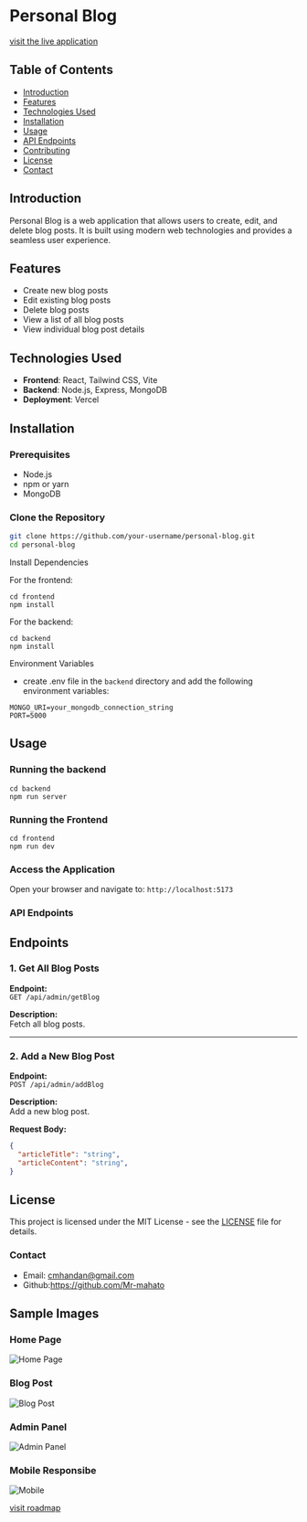 # Personal Blog 
[visit the live application](https://personalblognp.vercel.app/)

## Table of Contents
- [Introduction](#introduction)
- [Features](#features)
- [Technologies Used](#technologies-used)
- [Installation](#installation)
- [Usage](#usage)
- [API Endpoints](#api-endpoints)
- [Contributing](#contributing)
- [License](#license)
- [Contact](#contact)

## Introduction
Personal Blog is a web application that allows users to create, edit, and delete blog posts. It is built using modern web technologies and provides a seamless user experience.

## Features
- Create new blog posts
- Edit existing blog posts
- Delete blog posts
- View a list of all blog posts
- View individual blog post details

## Technologies Used
- **Frontend**: React, Tailwind CSS, Vite
- **Backend**: Node.js, Express, MongoDB
- **Deployment**: Vercel

## Installation
### Prerequisites
- Node.js
- npm or yarn
- MongoDB

### Clone the Repository
```bash
git clone https://github.com/your-username/personal-blog.git
cd personal-blog
```

Install Dependencies

For the frontend:
```
cd frontend
npm install
```

For the backend:
```
cd backend
npm install
```

Environment Variables
- create .env file in the ```backend``` directory and add the following environment variables:

``` 
MONGO_URI=your_mongodb_connection_string
PORT=5000
```

## Usage
<h3>Running the backend</h3>

```
cd backend
npm run server
```

<h3>Running the Frontend</h3>

```
cd frontend
npm run dev
```

### Access the Application  
Open your browser and navigate to:  ```http://localhost:5173```

### API Endpoints

## **Endpoints**

### **1. Get All Blog Posts**
**Endpoint:**  
`GET /api/admin/getBlog`

**Description:**  
Fetch all blog posts.

---

### **2. Add a New Blog Post**
**Endpoint:**  
`POST /api/admin/addBlog`

**Description:**  
Add a new blog post.

**Request Body:**  
```json
{
  "articleTitle": "string",
  "articleContent": "string",
}
```

## License
This project is licensed under the MIT License - see the [LICENSE](LICENSE) file for details.

### Contact

- Email: cmhandan@gmail.com
- Github:https://github.com/Mr-mahato


## Sample Images
### Home Page
![Home Page](assets/home.png)

### Blog Post
![Blog Post](assets/blogPost.png)

### Admin Panel
![Admin Panel](assets/admin.png)

### Mobile Responsibe
![Mobile](assets/MobileResponsibe.png)

[visit roadmap](https://roadmap.sh/projects/personal-blog)